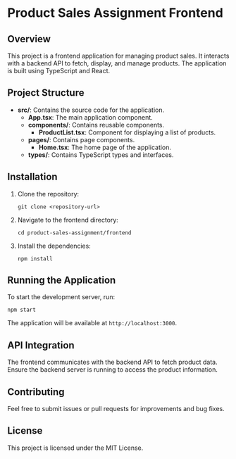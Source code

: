 # Product Sales Assignment Frontend

## Overview
This project is a frontend application for managing product sales. It interacts with a backend API to fetch, display, and manage products. The application is built using TypeScript and React.

## Project Structure
- **src/**: Contains the source code for the application.
  - **App.tsx**: The main application component.
  - **components/**: Contains reusable components.
    - **ProductList.tsx**: Component for displaying a list of products.
  - **pages/**: Contains page components.
    - **Home.tsx**: The home page of the application.
  - **types/**: Contains TypeScript types and interfaces.

## Installation
1. Clone the repository:
   ```
   git clone <repository-url>
   ```
2. Navigate to the frontend directory:
   ```
   cd product-sales-assignment/frontend
   ```
3. Install the dependencies:
   ```
   npm install
   ```

## Running the Application
To start the development server, run:
```
npm start
```
The application will be available at `http://localhost:3000`.

## API Integration
The frontend communicates with the backend API to fetch product data. Ensure the backend server is running to access the product information.

## Contributing
Feel free to submit issues or pull requests for improvements and bug fixes.

## License
This project is licensed under the MIT License.